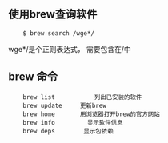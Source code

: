 ## 使用brew查询软件

		$ brew search /wge*/

wge*/是个正则表达式， 需要包含在/中

## brew 命令
		brew list           列出已安装的软件
		brew update     更新brew
		brew home       用浏览器打开brew的官方网站
		brew info         显示软件信息
		brew deps        显示包依赖
